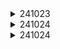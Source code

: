 <details>
<summary>241023</summary>
아이디어 기획 및 면담 (드론/실내지도)
</details>

<details>
<summary>241024</summary>

### 오늘 한일

- 경쟁사 분석
    - 네이버 지도 : 실내 길찾기 제공해 주지 않음, 단순 위치 제공
    - 카카오 지도 : 마찬가지
    - 그로우 맵스 : 현재 위치 추적 불가
- 기능 구체화
    - 사진 등록
        1. 이미지 전처리
        2. OCR & 이미지 세그먼테이션 → 상점명 또는 랜드마크 정보를 추출
        3. 추출된 정보를 기반으로 위치를 맵핑하여 지도에 반영
        4. 경로 추가를 통해 이동 가능한 구역 표시
    - 현재 위치 파악
        1. GPS로 대략적인 위치 수집
        2. GPS로 추정된 위치에서, 상점명 인식 or 랜드마크 매칭을 통해 더 세밀한 위치를 파악
        3. 자이로센서를 통해 사용자의 이동 방향 감지하여 방향 파악
    - 길 안내
        - 현재 위치부터 목적지까지 A*알고리즘으로 이동가능한 경로 길찾기
        - 사용자가 이동하는 방향에 따라 경로를 실시간으로 업데이트하며 안내

### 내일 할일

- ppt에 전처리 작업 전후 업로드
- 기능 명세서 작성 (구체적인 기술 명시)
- 테스트 해볼 수 있는것들 빠르게 테스트 (지도 맵핑 작업, 경로 따기)
- 컨님 회의
</details>

<details>
<summary>241024</summary>
주제 폭파
</details>
